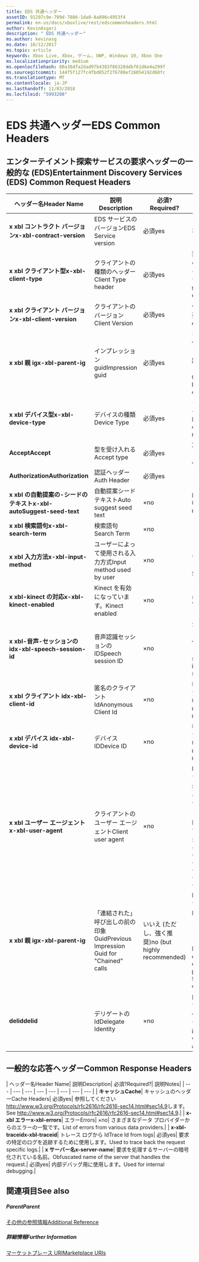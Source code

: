 ```yaml
---
title: EDS 共通ヘッダー
assetID: 91297c9e-709d-7886-1da0-8a896c4953f4
permalink: en-us/docs/xboxlive/rest/edscommonheaders.html
author: KevinAsgari
description: " EDS 共通ヘッダー"
ms.author: kevinasg
ms.date: 10/12/2017
ms.topic: article
keywords: Xbox Live, Xbox, ゲーム, UWP, Windows 10, Xbox One
ms.localizationpriority: medium
ms.openlocfilehash: 80a38dfa2dad97b4383f86328ddbf61d6e4a299f
ms.sourcegitcommit: 144f5f127fc4fbd852f2f6780ef26054192d68fc
ms.translationtype: MT
ms.contentlocale: ja-JP
ms.lasthandoff: 11/03/2018
ms.locfileid: "5993208"
---
```

# <a name="eds-common-headers"></a><span data-ttu-id="33992-104">EDS 共通ヘッダー</span><span class="sxs-lookup"><span data-stu-id="33992-104">EDS Common Headers</span></span>

<a id="ID4EO"></a>



## <a name="entertainment-discovery-services-eds-common-request-headers"></a><span data-ttu-id="33992-105">エンターテイメント探索サービスの要求ヘッダーの一般的な (EDS)</span><span class="sxs-lookup"><span data-stu-id="33992-105">Entertainment Discovery Services (EDS) Common Request Headers</span></span>

| <span data-ttu-id="33992-106">ヘッダー名</span><span class="sxs-lookup"><span data-stu-id="33992-106">Header Name</span></span>| <span data-ttu-id="33992-107">説明</span><span class="sxs-lookup"><span data-stu-id="33992-107">Description</span></span>| <span data-ttu-id="33992-108">必須?</span><span class="sxs-lookup"><span data-stu-id="33992-108">Required?</span></span>| <span data-ttu-id="33992-109">説明</span><span class="sxs-lookup"><span data-stu-id="33992-109">Notes</span></span>|
| --- | --- | --- | --- |
| <b><span data-ttu-id="33992-110">x xbl コントラクト バージョン</span><span class="sxs-lookup"><span data-stu-id="33992-110">x-xbl-contract-version</span></span></b>| <span data-ttu-id="33992-111">EDS サービスのバージョン</span><span class="sxs-lookup"><span data-stu-id="33992-111">EDS Service version</span></span>| <span data-ttu-id="33992-112">必須</span><span class="sxs-lookup"><span data-stu-id="33992-112">yes</span></span>| <span data-ttu-id="33992-113">3.2</span><span class="sxs-lookup"><span data-stu-id="33992-113">3.2</span></span>|
| <b><span data-ttu-id="33992-114">x xbl クライアント型</span><span class="sxs-lookup"><span data-stu-id="33992-114">x-xbl-client-type</span></span></b>| <span data-ttu-id="33992-115">クライアントの種類のヘッダー</span><span class="sxs-lookup"><span data-stu-id="33992-115">Client Type header</span></span>| <span data-ttu-id="33992-116">必須</span><span class="sxs-lookup"><span data-stu-id="33992-116">yes</span></span>| <span data-ttu-id="33992-117">独自のクライアントの種類を取得するチームに問い合わせます。</span><span class="sxs-lookup"><span data-stu-id="33992-117">Speak to team to get your own Client Type .</span></span>|
| <b><span data-ttu-id="33992-118">x xbl クライアント バージョン</span><span class="sxs-lookup"><span data-stu-id="33992-118">x-xbl-client-version</span></span></b>| <span data-ttu-id="33992-119">クライアントのバージョン</span><span class="sxs-lookup"><span data-stu-id="33992-119">Client Version</span></span>| <span data-ttu-id="33992-120">必須</span><span class="sxs-lookup"><span data-stu-id="33992-120">yes</span></span>| <span data-ttu-id="33992-121">任意の空でない文字列。</span><span class="sxs-lookup"><span data-stu-id="33992-121">Any non-empty string.</span></span>|
| <b><span data-ttu-id="33992-122">x xbl 親 ig</span><span class="sxs-lookup"><span data-stu-id="33992-122">x-xbl-parent-ig</span></span></b>| <span data-ttu-id="33992-123">インプレッション guid</span><span class="sxs-lookup"><span data-stu-id="33992-123">Impression guid</span></span>| <span data-ttu-id="33992-124">必須</span><span class="sxs-lookup"><span data-stu-id="33992-124">yes</span></span>| <span data-ttu-id="33992-125">ログに記録し、その他のサービス呼び出しの間での要求を追跡するために使用します。</span><span class="sxs-lookup"><span data-stu-id="33992-125">Used to track request in logs and across other service calls.</span></span>|
| <b><span data-ttu-id="33992-126">x xbl デバイス型</span><span class="sxs-lookup"><span data-stu-id="33992-126">x-xbl-device-type</span></span></b>| <span data-ttu-id="33992-127">デバイスの種類</span><span class="sxs-lookup"><span data-stu-id="33992-127">Device Type</span></span>| <span data-ttu-id="33992-128">必須</span><span class="sxs-lookup"><span data-stu-id="33992-128">yes</span></span>| <span data-ttu-id="33992-129">クライアントを表すデバイスです。</span><span class="sxs-lookup"><span data-stu-id="33992-129">Device that the client is representing .</span></span>|
| <b><span data-ttu-id="33992-130">Accept</span><span class="sxs-lookup"><span data-stu-id="33992-130">Accept</span></span></b>| <span data-ttu-id="33992-131">型を受け入れる</span><span class="sxs-lookup"><span data-stu-id="33992-131">Accept type</span></span>| <span data-ttu-id="33992-132">必須</span><span class="sxs-lookup"><span data-stu-id="33992-132">yes</span></span>| <span data-ttu-id="33992-133">XML または JSON します。</span><span class="sxs-lookup"><span data-stu-id="33992-133">XML or JSON.</span></span>|
| <b><span data-ttu-id="33992-134">Authorization</span><span class="sxs-lookup"><span data-stu-id="33992-134">Authorization</span></span></b>| <span data-ttu-id="33992-135">認証ヘッダー</span><span class="sxs-lookup"><span data-stu-id="33992-135">Auth Header</span></span>| <span data-ttu-id="33992-136">必須</span><span class="sxs-lookup"><span data-stu-id="33992-136">yes</span></span>|  |
| <b><span data-ttu-id="33992-137">x xbl の自動提案の-シードのテキスト</span><span class="sxs-lookup"><span data-stu-id="33992-137">x-xbl-autoSuggest-seed-text</span></span></b>| <span data-ttu-id="33992-138">自動提案シード テキスト</span><span class="sxs-lookup"><span data-stu-id="33992-138">Auto suggest seed text</span></span>| <span data-ttu-id="33992-139">×</span><span class="sxs-lookup"><span data-stu-id="33992-139">no</span></span>| <span data-ttu-id="33992-140">BI の使用と関連性</span><span class="sxs-lookup"><span data-stu-id="33992-140">Used For BI and relevance</span></span>|
| <b><span data-ttu-id="33992-141">x xbl 検索語句</span><span class="sxs-lookup"><span data-stu-id="33992-141">x-xbl-search-term</span></span></b>| <span data-ttu-id="33992-142">検索語句</span><span class="sxs-lookup"><span data-stu-id="33992-142">Search Term</span></span>| <span data-ttu-id="33992-143">×</span><span class="sxs-lookup"><span data-stu-id="33992-143">no</span></span>|  |
| <b><span data-ttu-id="33992-144">x xbl 入力方法</span><span class="sxs-lookup"><span data-stu-id="33992-144">x-xbl-input-method</span></span></b>| <span data-ttu-id="33992-145">ユーザーによって使用される入力方式</span><span class="sxs-lookup"><span data-stu-id="33992-145">Input method used by user</span></span>| <span data-ttu-id="33992-146">×</span><span class="sxs-lookup"><span data-stu-id="33992-146">no</span></span>| <span data-ttu-id="33992-147">コント ローラー、音声認識、Kinect します。</span><span class="sxs-lookup"><span data-stu-id="33992-147">Controller, Speech, Kinect .</span></span>|
| <b><span data-ttu-id="33992-148">x xbl-kinect の対応</span><span class="sxs-lookup"><span data-stu-id="33992-148">x-xbl-kinect-enabled</span></span></b>| <span data-ttu-id="33992-149">Kinect を有効になっています。</span><span class="sxs-lookup"><span data-stu-id="33992-149">Kinect enabled</span></span>| <span data-ttu-id="33992-150">×</span><span class="sxs-lookup"><span data-stu-id="33992-150">no</span></span>| <span data-ttu-id="33992-151">はい/いいえ。</span><span class="sxs-lookup"><span data-stu-id="33992-151">Yes/no.</span></span>|
| <b><span data-ttu-id="33992-152">x xbl-音声-セッションの id</span><span class="sxs-lookup"><span data-stu-id="33992-152">x-xbl-speech-session-id</span></span></b>| <span data-ttu-id="33992-153">音声認識セッションの ID</span><span class="sxs-lookup"><span data-stu-id="33992-153">Speech session ID</span></span>| <span data-ttu-id="33992-154">×</span><span class="sxs-lookup"><span data-stu-id="33992-154">no</span></span>| <span data-ttu-id="33992-155">かどうかのセッションでは、音声認識を使用して開始されました。</span><span class="sxs-lookup"><span data-stu-id="33992-155">Whether session was initiated using speech.</span></span>|
| <b><span data-ttu-id="33992-156">x xbl クライアント id</span><span class="sxs-lookup"><span data-stu-id="33992-156">x-xbl-client-id</span></span></b>| <span data-ttu-id="33992-157">匿名のクライアント Id</span><span class="sxs-lookup"><span data-stu-id="33992-157">Anonymous Client Id</span></span>| <span data-ttu-id="33992-158">×</span><span class="sxs-lookup"><span data-stu-id="33992-158">no</span></span>| <span data-ttu-id="33992-159">報告 BI と関連性のために使用します。</span><span class="sxs-lookup"><span data-stu-id="33992-159">Used for BI reporting and relevance.</span></span>|
| <b><span data-ttu-id="33992-160">x xbl デバイス id</span><span class="sxs-lookup"><span data-stu-id="33992-160">x-xbl-device-id</span></span></b>| <span data-ttu-id="33992-161">デバイス ID</span><span class="sxs-lookup"><span data-stu-id="33992-161">Device ID</span></span>| <span data-ttu-id="33992-162">×</span><span class="sxs-lookup"><span data-stu-id="33992-162">no</span></span>| <span data-ttu-id="33992-163">報告 BI と関連性のために使用します。</span><span class="sxs-lookup"><span data-stu-id="33992-163">Used for BI reporting and relevance.</span></span>|
| <b><span data-ttu-id="33992-164">x xbl ユーザー エージェント</span><span class="sxs-lookup"><span data-stu-id="33992-164">x-xbl-user-agent</span></span></b>| <span data-ttu-id="33992-165">クライアントのユーザー エージェント</span><span class="sxs-lookup"><span data-stu-id="33992-165">Client user agent</span></span>| <span data-ttu-id="33992-166">×</span><span class="sxs-lookup"><span data-stu-id="33992-166">no</span></span>| <span data-ttu-id="33992-167">BI に使用されます。</span><span class="sxs-lookup"><span data-stu-id="33992-167">Used for BI.</span></span> <span data-ttu-id="33992-168">"&lt;名 >/&lt;バージョン > (&lt;OS バージョン > です。&lt;プラットフォーム > です。&lt;機能 > です。&lt;製造 > です。&lt;モデル >)"。</span><span class="sxs-lookup"><span data-stu-id="33992-168">"&lt;name>/&lt;version> (&lt;OS version>; &lt;platform>; &lt;capability>; &lt;manufacture>; &lt;model>)".</span></span>|
| <b><span data-ttu-id="33992-169">x xbl 親 ig</span><span class="sxs-lookup"><span data-stu-id="33992-169">x-xbl-parent-ig</span></span></b>| <span data-ttu-id="33992-170">「連結された」呼び出しの前の印象 Guid</span><span class="sxs-lookup"><span data-stu-id="33992-170">Previous Impression Guid for "Chained" calls</span></span>| <span data-ttu-id="33992-171">いいえ (ただし、強く推奨)</span><span class="sxs-lookup"><span data-stu-id="33992-171">no (but highly recommended)</span></span>| <span data-ttu-id="33992-172">BI 関連に重要です。</span><span class="sxs-lookup"><span data-stu-id="33992-172">Important for BI relevance.</span></span> <span data-ttu-id="33992-173">たとえば、参照の呼び出しの IG は、呼び出しの詳細は次の親 IG です。</span><span class="sxs-lookup"><span data-stu-id="33992-173">For example, a Browse call's IG is the parent IG for a following up detail call.</span></span>|
| <b><span data-ttu-id="33992-174">delid</span><span class="sxs-lookup"><span data-stu-id="33992-174">delid</span></span></b>| <span data-ttu-id="33992-175">デリゲートの Id</span><span class="sxs-lookup"><span data-stu-id="33992-175">Delegate Identity</span></span>| <span data-ttu-id="33992-176">×</span><span class="sxs-lookup"><span data-stu-id="33992-176">no</span></span>| <span data-ttu-id="33992-177">内部サービスで使用すると、ユーザーの代わりに動作します。</span><span class="sxs-lookup"><span data-stu-id="33992-177">Used by internal services to work on behalf of a user.</span></span>|

## <a name="common-response-headers"></a><span data-ttu-id="33992-178">一般的な応答ヘッダー</span><span class="sxs-lookup"><span data-stu-id="33992-178">Common Response Headers</span></span>

| <span data-ttu-id="33992-179">ヘッダー名</span><span class="sxs-lookup"><span data-stu-id="33992-179">Header Name</span></span>| <span data-ttu-id="33992-180">説明</span><span class="sxs-lookup"><span data-stu-id="33992-180">Description</span></span>| <span data-ttu-id="33992-181">必須?</span><span class="sxs-lookup"><span data-stu-id="33992-181">Required?</span></span>| <span data-ttu-id="33992-182">説明</span><span class="sxs-lookup"><span data-stu-id="33992-182">Notes</span></span>|
| --- | --- | --- | --- | --- | --- | --- | --- |
| <b><span data-ttu-id="33992-183">キャッシュ</span><span class="sxs-lookup"><span data-stu-id="33992-183">Cache</span></span></b>| <span data-ttu-id="33992-184">キャッシュのヘッダー</span><span class="sxs-lookup"><span data-stu-id="33992-184">Cache Headers</span></span>| <span data-ttu-id="33992-185">必須</span><span class="sxs-lookup"><span data-stu-id="33992-185">yes</span></span>| <span data-ttu-id="33992-186">参照してください<a href="http://www.w3.org/Protocols/rfc2616/rfc2616-sec14.html#sec14.9">http://www.w3.org/Protocols/rfc2616/rfc2616-sec14.html#sec14.9</a>します。</span><span class="sxs-lookup"><span data-stu-id="33992-186">See <a href="http://www.w3.org/Protocols/rfc2616/rfc2616-sec14.html#sec14.9">http://www.w3.org/Protocols/rfc2616/rfc2616-sec14.html#sec14.9</a>.</span></span>|
| <b><span data-ttu-id="33992-187">x-xbl エラー</span><span class="sxs-lookup"><span data-stu-id="33992-187">x-xbl-errors</span></span></b>| <span data-ttu-id="33992-188">エラー</span><span class="sxs-lookup"><span data-stu-id="33992-188">Errors</span></span>| <span data-ttu-id="33992-189">×</span><span class="sxs-lookup"><span data-stu-id="33992-189">no</span></span>| <span data-ttu-id="33992-190">さまざまなデータ プロバイダーからのエラーの一覧です。</span><span class="sxs-lookup"><span data-stu-id="33992-190">List of errors from various data providers.</span></span>|
| <b><span data-ttu-id="33992-191">x-xbl-traceid</span><span class="sxs-lookup"><span data-stu-id="33992-191">x-xbl-traceid</span></span></b>| <span data-ttu-id="33992-192">トレース ログから Id</span><span class="sxs-lookup"><span data-stu-id="33992-192">Trace Id from logs</span></span>| <span data-ttu-id="33992-193">必須</span><span class="sxs-lookup"><span data-stu-id="33992-193">yes</span></span>| <span data-ttu-id="33992-194">要求の特定のログを追跡するために使用します。</span><span class="sxs-lookup"><span data-stu-id="33992-194">Used to trace back the request specific logs.</span></span>|
| <b><span data-ttu-id="33992-195">x サーバー名</span><span class="sxs-lookup"><span data-stu-id="33992-195">x-server-name</span></span></b>| <span data-ttu-id="33992-196">要求を処理するサーバーの暗号化されている名前。</span><span class="sxs-lookup"><span data-stu-id="33992-196">Obfuscated name of the server that handles the request.</span></span>| <span data-ttu-id="33992-197">必須</span><span class="sxs-lookup"><span data-stu-id="33992-197">yes</span></span>| <span data-ttu-id="33992-198">内部デバッグ用に使用します。</span><span class="sxs-lookup"><span data-stu-id="33992-198">Used for internal debugging.</span></span>|

<a id="ID4EECAC"></a>


## <a name="see-also"></a><span data-ttu-id="33992-199">関連項目</span><span class="sxs-lookup"><span data-stu-id="33992-199">See also</span></span>

<a id="ID4EGCAC"></a>


##### <a name="parent"></a><span data-ttu-id="33992-200">Parent</span><span class="sxs-lookup"><span data-stu-id="33992-200">Parent</span></span>  

[<span data-ttu-id="33992-201">その他の参照情報</span><span class="sxs-lookup"><span data-stu-id="33992-201">Additional Reference</span></span>](atoc-xboxlivews-reference-additional.md)


<a id="ID4ESCAC"></a>


##### <a name="further-information"></a><span data-ttu-id="33992-202">詳細情報</span><span class="sxs-lookup"><span data-stu-id="33992-202">Further Information</span></span>

[<span data-ttu-id="33992-203">マーケットプレース URI</span><span class="sxs-lookup"><span data-stu-id="33992-203">Marketplace URIs</span></span>](../uri/marketplace/atoc-reference-marketplace.md)
